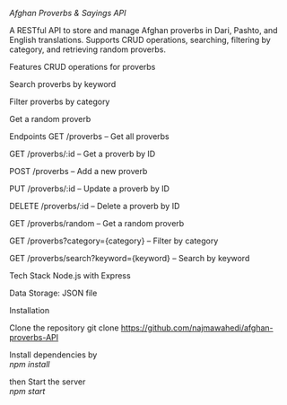 *Afghan Proverbs & Sayings API*

A RESTful API to store and manage Afghan proverbs in Dari, Pashto, and English translations. Supports CRUD operations, searching, filtering by category, and retrieving random proverbs.

Features
CRUD operations for proverbs

Search proverbs by keyword

Filter proverbs by category

Get a random proverb

Endpoints
GET /proverbs – Get all proverbs

GET /proverbs/:id – Get a proverb by ID

POST /proverbs – Add a new proverb

PUT /proverbs/:id – Update a proverb by ID

DELETE /proverbs/:id – Delete a proverb by ID

GET /proverbs/random – Get a random proverb

GET /proverbs?category={category} – Filter by category

GET /proverbs/search?keyword={keyword} – Search by keyword

Tech Stack
Node.js with Express

Data Storage: JSON file

Installation

Clone the repository
git clone https://github.com/najmawahedi/afghan-proverbs-API

Install dependencies by <br>
*npm install*

then
Start the server <br>
*npm start*
